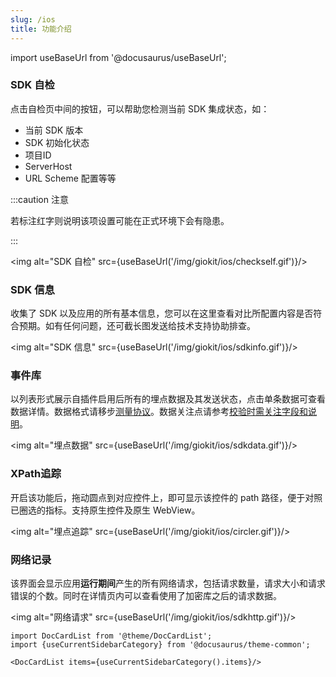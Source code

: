 ```yaml
---
slug: /ios
title: 功能介绍
---
```



import useBaseUrl from '@docusaurus/useBaseUrl';

### SDK 自检

点击自检页中间的按钮，可以帮助您检测当前 SDK 集成状态，如：

- 当前 SDK 版本
- SDK 初始化状态
- 项目ID
- ServerHost
- URL Scheme 配置等等

:::caution 注意

若标注红字则说明该项设置可能在正式环境下会有隐患。

:::

<img alt="SDK 自检" src={useBaseUrl('/img/giokit/ios/checkself.gif')}/>

### SDK 信息

收集了 SDK 以及应用的所有基本信息，您可以在这里查看对比所配置内容是否符合预期。如有任何问题，还可截长图发送给技术支持协助排查。

 <img alt="SDK 信息" src={useBaseUrl('/img/giokit/ios/sdkinfo.gif')}/>

### 事件库

以列表形式展示自插件启用后所有的埋点数据及其发送状态，点击单条数据可查看数据详情。数据格式请移步[测量协议](/docs/Measurement%20Protocol)。数据关注点请参考[校验时需关注字段和说明](/docs/debugverify#校验时需关注字段和说明)。

<img alt="埋点数据" src={useBaseUrl('/img/giokit/ios/sdkdata.gif')}/>

### XPath追踪

开启该功能后，拖动圆点到对应控件上，即可显示该控件的 path 路径，便于对照已圈选的指标。支持原生控件及原生 WebView。

<img alt="埋点追踪" src={useBaseUrl('/img/giokit/ios/circler.gif')}/>

### 网络记录

该界面会显示应用**运行期间**产生的所有网络请求，包括请求数量，请求大小和请求错误的个数。同时在详情页内可以查看使用了加密库之后的请求数据。

 <img alt="网络请求" src={useBaseUrl('/img/giokit/ios/sdkhttp.gif')}/>

```mdx-code-block
import DocCardList from '@theme/DocCardList';
import {useCurrentSidebarCategory} from '@docusaurus/theme-common';

<DocCardList items={useCurrentSidebarCategory().items}/>
```
